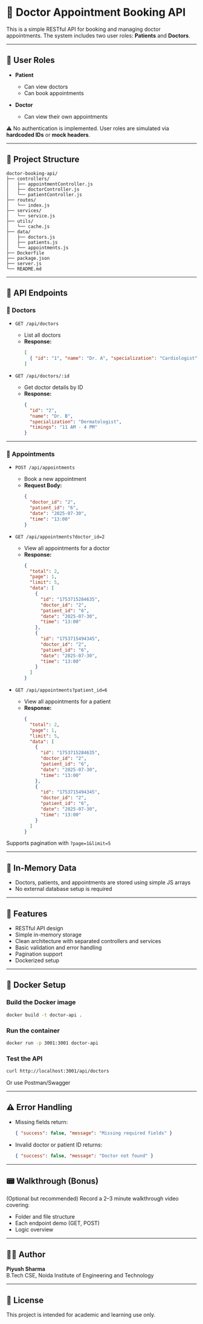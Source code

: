 # 🏥 Doctor Appointment Booking API

This is a simple RESTful API for booking and managing doctor appointments. The system includes two user roles: **Patients** and **Doctors**.

---

## 👥 User Roles

- **Patient**

  - Can view doctors
  - Can book appointments

- **Doctor**

  - Can view their own appointments

⚠️ No authentication is implemented. User roles are simulated via **hardcoded IDs** or **mock headers**.

---

## 📆 Project Structure

```
doctor-booking-api/
├── controllers/
│   ├── appointmentController.js
│   ├── doctorController.js
│   └── patientController.js
├── routes/
│   └── index.js
├── services/
│   └── service.js
├── utils/
│   └── cache.js
├── data/
│   ├── doctors.js
│   ├── patients.js
│   └── appointments.js
├── Dockerfile
├── package.json
├── server.js
└── README.md
```

---

## 🔗 API Endpoints

### 🔹 Doctors

- `GET /api/doctors`

  - List all doctors
  - **Response:**
    ```json
    [
      { "id": "1", "name": "Dr. A", "specialization": "Cardiologist", "timings": "10 AM - 5 PM" }
    ]
    ```

- `GET /api/doctors/:id`

  - Get doctor details by ID
  - **Response:**
    ```json
    {
      "id": "2",
      "name": "Dr. B",
      "specialization": "Dermatologist",
      "timings": "11 AM - 4 PM"
    }
    ```

---

### 🔹 Appointments

- `POST /api/appointments`

  - Book a new appointment
  - **Request Body:**
    ```json
    {
      "doctor_id": "2",
      "patient_id": "6",
      "date": "2025-07-30",
      "time": "13:00"
    }
    ```

- `GET /api/appointments?doctor_id=2`

  - View all appointments for a doctor
  - **Response:**
    ```json
    {
      "total": 2,
      "page": 1,
      "limit": 5,
      "data": [
        {
          "id": "1753715284635",
          "doctor_id": "2",
          "patient_id": "6",
          "date": "2025-07-30",
          "time": "13:00"
        },
        {
          "id": "1753715494345",
          "doctor_id": "2",
          "patient_id": "6",
          "date": "2025-07-30",
          "time": "13:00"
        }
      ]
    }
    ```

- `GET /api/appointments?patient_id=6`

  - View all appointments for a patient
  - **Response:**
    ```json
    {
      "total": 2,
      "page": 1,
      "limit": 5,
      "data": [
        {
          "id": "1753715284635",
          "doctor_id": "2",
          "patient_id": "6",
          "date": "2025-07-30",
          "time": "13:00"
        },
        {
          "id": "1753715494345",
          "doctor_id": "2",
          "patient_id": "6",
          "date": "2025-07-30",
          "time": "13:00"
        }
      ]
    }
    ```

Supports pagination with `?page=1&limit=5`

---

## 🧐 In-Memory Data

- Doctors, patients, and appointments are stored using simple JS arrays
- No external database setup is required

---

## 🚀 Features

- RESTful API design
- Simple in-memory storage
- Clean architecture with separated controllers and services
- Basic validation and error handling
- Pagination support
- Dockerized setup

---

## 🐳 Docker Setup

### Build the Docker image

```bash
docker build -t doctor-api .
```

### Run the container

```bash
docker run -p 3001:3001 doctor-api
```

### Test the API

```bash
curl http://localhost:3001/api/doctors
```

Or use Postman/Swagger

---

## ⚠️ Error Handling

- Missing fields return:

  ```json
  { "success": false, "message": "Missing required fields" }
  ```

- Invalid doctor or patient ID returns:

  ```json
  { "success": false, "message": "Doctor not found" }
  ```

---

## 📟️ Walkthrough (Bonus)

(Optional but recommended) Record a 2–3 minute walkthrough video covering:

- Folder and file structure
- Each endpoint demo (GET, POST)
- Logic overview

---

## 👨‍💻 Author

**Piyush Sharma**\
B.Tech CSE, Noida Institute of Engineering and Technology

---

## 📄 License

This project is intended for academic and learning use only.

